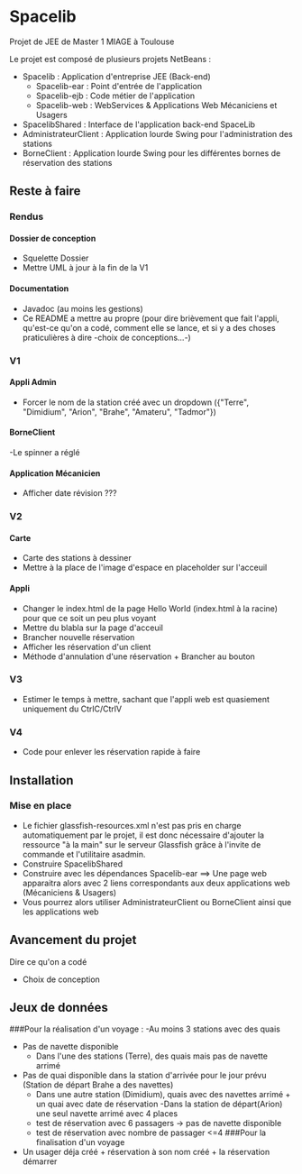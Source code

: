 # Spacelib
Projet de JEE de Master 1 MIAGE à Toulouse

Le projet est composé de plusieurs projets NetBeans :

- Spacelib : Application d'entreprise JEE (Back-end)
  - Spacelib-ear : Point d'entrée de l'application
  - Spacelib-ejb : Code métier de l'application
  - Spacelib-web : WebServices & Applications Web Mécaniciens et Usagers
- SpacelibShared : Interface de l'application back-end SpaceLib
- AdministrateurClient : Application lourde Swing pour l'administration des stations
- BorneClient : Application lourde Swing pour les différentes bornes de réservation des stations

## Reste à faire

### Rendus

#### Dossier de conception

- Squelette Dossier
- Mettre UML à jour à la fin de la V1

#### Documentation

- Javadoc (au moins les gestions)
- Ce README a mettre au propre (pour dire brièvement que fait l'appli, qu'est-ce qu'on a codé, comment elle se lance, et si y a des choses praticulières à dire -choix de conceptions...-)

### V1

#### Appli Admin
- Forcer le nom de la station créé avec un dropdown ({"Terre", "Dimidium", "Arion", "Brahe", "Amateru", "Tadmor"})

#### BorneClient
-Le spinner a réglé

#### Application Mécanicien
- Afficher date révision ???

### V2

#### Carte

- Carte des stations à dessiner
- Mettre à la place de l'image d'espace en placeholder sur l'acceuil

#### Appli

- Changer le index.html de la page Hello World (index.html à la racine) pour que ce soit un peu plus voyant
- Mettre du blabla sur la page d'acceuil
- Brancher nouvelle réservation
- Afficher les réservation d'un client
- Méthode d'annulation d'une réservation + Brancher au bouton

### V3

- Estimer le temps à mettre, sachant que l'appli web est quasiement uniquement du CtrlC/CtrlV

### V4

- Code pour enlever les réservation rapide à faire

## Installation

### Mise en place

- Le fichier glassfish-resources.xml n'est pas pris en charge automatiquement par le projet, il est donc nécessaire d'ajouter la ressource "à la main" sur le serveur Glassfish grâce à l'invite de commande et l'utilitaire asadmin.
- Construire SpacelibShared
- Construire avec les dépendances Spacelib-ear
    ==> Une page web apparaitra alors avec 2 liens correspondants aux deux applications web (Mécaniciens & Usagers)
- Vous pourrez alors utiliser AdministrateurClient ou BorneClient ainsi que les applications web

## Avancement du projet

Dire ce qu'on a codé
+ Choix de conception

## Jeux de données
###Pour la réalisation d'un voyage :
-Au moins 3 stations avec des quais
- Pas de navette disponible
	- Dans l'une des stations (Terre), des quais mais pas de navette arrimé
- Pas de quai disponible dans la station d'arrivée pour le jour prévu (Station de départ Brahe a des navettes)
	- Dans une autre station (Dimidium), quais avec des navettes arrimé + un quai avec date de réservation
-Dans la station de départ(Arion) une seul navette arrimé avec 4 places
	- test de réservation avec 6 passagers -> pas de navette disponible
	- test de réservation avec nombre de passager <=4
###Pour la finalisation d'un voyage
- Un usager déja créé + réservation à son nom créé + la réservation démarrer
